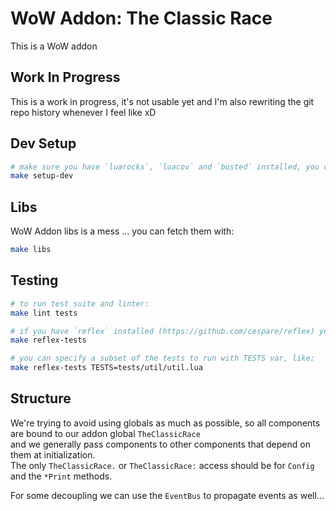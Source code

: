 # WoW Addon: The Classic Race
This is a WoW addon

## Work In Progress
This is a work in progress, it's not usable yet and I'm also rewriting the git repo history whenever I feel like xD

## Dev Setup
```bash
# make sure you have `luarocks`, `luacov` and `busted` installed, you can install them easily with:
make setup-dev
```

## Libs
WoW Addon libs is a mess ... you can fetch them with:
```bash
make libs
```

## Testing
```bash
# to run test suite and linter:
make lint tests

# if you have `reflex` installed (https://github.com/cespare/reflex) you can use this to retry tests on file change:
make reflex-tests

# you can specify a subset of the tests to run with TESTS var, like;
make reflex-tests TESTS=tests/util/util.lua
```

## Structure
We're trying to avoid using globals as much as possible, so all components are bound to our addon global `TheClassicRace`  
and we generally pass components to other components that depend on them at initialization.  
The only `TheClassicRace.` or `TheClassicRace:` access should be for `Config` and the `*Print` methods.

For some decoupling we can use the `EventBus` to propagate events as well...
